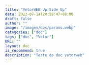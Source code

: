 ```yaml
---
title: "VetorWEB Up Side Up"
date: 2023-07-14T20:59:47+08:00
draft: false
author: ""
image: "/images/doc/params.webp"
categories: ["doc"]
tags: ["doc", "Vetor"]
URL: ""
layout: doc
is_recommend: true
description: "Teste de doc vetorweb"
---
```

